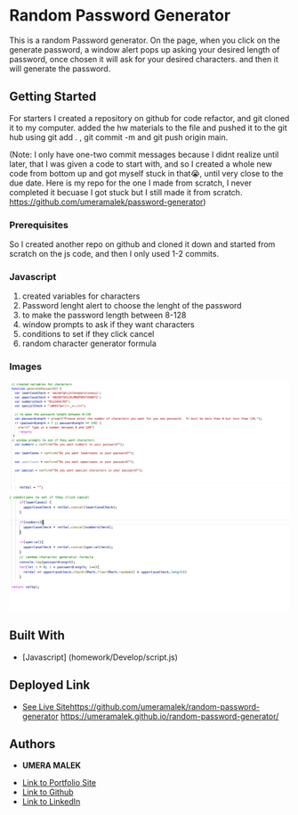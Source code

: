 # Random Password Generator

This is a random Password generator. On the page, when you click on the generate password, a window alert pops up asking your desired length of password, once chosen it will ask for your desired characters. and then it will generate the password. 

## Getting Started

For starters I created a repository on github for code refactor, and git cloned it to my computer. added the hw materials to the file and pushed it to the git hub using git add . , git commit -m and git push origin main. 

(Note: I only have one-two commit messages because I didnt realize until later, that I was given a code to start with, and so I created a whole new code from bottom up and got myself stuck in that😭, until very close to the due date. Here is my repo for the one I made from scratch, I never completed it becuase I got stuck but I still made it from scratch. https://github.com/umeramalek/password-generator)

### Prerequisites

So I created another repo on github and cloned it down and started from scratch on the js code, and then I only used 1-2 commits. 

### Javascript
1. created variables for characters
2. Password lenght alert to choose the lenght of the password
3. to make the password length between 8-128
4.  window prompts to ask if they want characters
5. conditions to set if they click cancel 
6. random character generator formula


### Images

![](homework/Assets/images/code-1.png)
![](homework/Assets/images/code-2.png)

## Built With

* [Javascript] (homework/Develop/script.js)

## Deployed Link

* [See Live Site](#)https://github.com/umeramalek/random-password-generator
https://umeramalek.github.io/random-password-generator/



## Authors

* **UMERA MALEK** 

- [Link to Portfolio Site](https://umeramalek.github.io/)
- [Link to Github](https://github.com/umeramalek)
- [Link to LinkedIn](www.linkedin.com/in/umeramalek)

